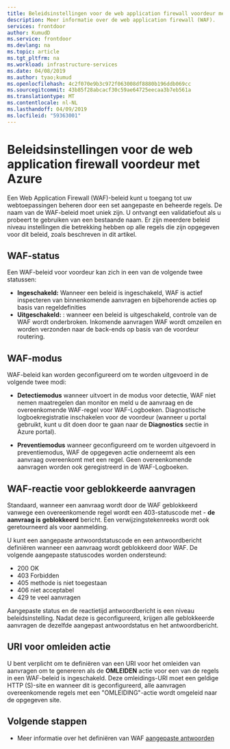 ```yaml
---
title: Beleidsinstellingen voor de web application firewall voordeur met Azure
description: Meer informatie over de web application firewall (WAF).
services: frontdoor
author: KumudD
ms.service: frontdoor
ms.devlang: na
ms.topic: article
ms.tgt_pltfrm: na
ms.workload: infrastructure-services
ms.date: 04/08/2019
ms.author: tyao;kumud
ms.openlocfilehash: 4c2f070e9b3c972f063008df8880b196ddb069cc
ms.sourcegitcommit: 43b85f28abcacf30c59ae64725eecaa3b7eb561a
ms.translationtype: MT
ms.contentlocale: nl-NL
ms.lasthandoff: 04/09/2019
ms.locfileid: "59363001"
---
```

# <a name="policy-settings-for-web-application-firewall-with-azure-front-door"></a>Beleidsinstellingen voor de web application firewall voordeur met Azure

Een Web Application Firewall (WAF)-beleid kunt u toegang tot uw webtoepassingen beheren door een set aangepaste en beheerde regels. De naam van de WAF-beleid moet uniek zijn. U ontvangt een validatiefout als u probeert te gebruiken van een bestaande naam. Er zijn meerdere beleid niveau instellingen die betrekking hebben op alle regels die zijn opgegeven voor dit beleid, zoals beschreven in dit artikel.

## <a name="waf-state"></a>WAF-status

Een WAF-beleid voor voordeur kan zich in een van de volgende twee statussen:
- **Ingeschakeld:** Wanneer een beleid is ingeschakeld, WAF is actief inspecteren van binnenkomende aanvragen en bijbehorende acties op basis van regeldefinities
- **Uitgeschakeld:** : wanneer een beleid is uitgeschakeld, controle van de WAF wordt onderbroken. Inkomende aanvragen WAF wordt omzeilen en worden verzonden naar de back-ends op basis van de voordeur routering.

## <a name="waf-mode"></a>WAF-modus

WAF-beleid kan worden geconfigureerd om te worden uitgevoerd in de volgende twee modi:

- **Detectiemodus** wanneer uitvoert in de modus voor detectie, WAF niet nemen maatregelen dan monitor en meld u de aanvraag en de overeenkomende WAF-regel voor WAF-Logboeken. Diagnostische logboekregistratie inschakelen voor de voordeur (wanneer u portal gebruikt, kunt u dit doen door te gaan naar de **Diagnostics** sectie in Azure portal).

- **Preventiemodus** wanneer geconfigureerd om te worden uitgevoerd in preventiemodus, WAF de opgegeven actie onderneemt als een aanvraag overeenkomt met een regel. Geen overeenkomende aanvragen worden ook geregistreerd in de WAF-Logboeken.

## <a name="waf-response-for-blocked-requests"></a>WAF-reactie voor geblokkeerde aanvragen

Standaard, wanneer een aanvraag wordt door de WAF geblokkeerd vanwege een overeenkomende regel wordt een 403-statuscode met - **de aanvraag is geblokkeerd** bericht. Een verwijzingstekenreeks wordt ook geretourneerd als voor aanmelding.

U kunt een aangepaste antwoordstatuscode en een antwoordbericht definiëren wanneer een aanvraag wordt geblokkeerd door WAF. De volgende aangepaste statuscodes worden ondersteund:

- 200    OK
- 403    Forbidden
- 405 methode is niet toegestaan
- 406 niet acceptabel
- 429 te veel aanvragen

Aangepaste status en de reactietijd antwoordbericht is een niveau beleidsinstelling. Nadat deze is geconfigureerd, krijgen alle geblokkeerde aanvragen de dezelfde aangepast antwoordstatus en het antwoordbericht.

## <a name="uri-for-redirect-action"></a>URI voor omleiden actie

U bent verplicht om te definiëren van een URI voor het omleiden van aanvragen om te genereren als de **OMLEIDEN** actie voor een van de regels in een WAF-beleid is ingeschakeld. Deze omleidings-URI moet een geldige HTTP (S)-site en wanneer dit is geconfigureerd, alle aanvragen overeenkomende regels met een "OMLEIDING"-actie wordt omgeleid naar de opgegeven site.


## <a name="next-steps"></a>Volgende stappen
- Meer informatie over het definiëren van WAF [aangepaste antwoorden](waf-front-door-configure-custom-response-code.md)
